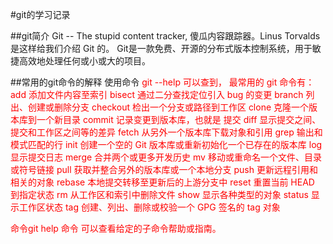 #git的学习记录

##git简介
Git -- The stupid content tracker, 傻瓜内容跟踪器。Linus Torvalds 是这样给我们介绍 Git 的。
Git是一款免费、开源的分布式版本控制系统，用于敏捷高效地处理任何或小或大的项目。

##常用的git命令的解释
使用命令 <font color="red">git --help<font> 可以查到，
最常用的 git 命令有：
   <font color="red">add<font>        添加文件内容至索引
   <font color="red">bisect<font>     通过二分查找定位引入 bug 的变更
   <font color="red">branch<font>     列出、创建或删除分支
   <font color="red">checkout<font>   检出一个分支或路径到工作区
   <font color="red">clone<font>      克隆一个版本库到一个新目录
   <font color="red">commit<font>     记录变更到版本库，也就是 提交
   <font color="red">diff<font>       显示提交之间、提交和工作区之间等的差异
   <font color="red">fetch<font>      从另外一个版本库下载对象和引用
   <font color="red">grep<font>       输出和模式匹配的行
   <font color="red">init<font>       创建一个空的 Git 版本库或重新初始化一个已存在的版本库
   <font color="red">log<font>        显示提交日志
   <font color="red">merge<font>      合并两个或更多开发历史
   <font color="red">mv<font>         移动或重命名一个文件、目录或符号链接
   <font color="red">pull<font>       获取并整合另外的版本库或一个本地分支
   <font color="red">push<font>       更新远程引用和相关的对象
   <font color="red">rebase<font>     本地提交转移至更新后的上游分支中
   <font color="red">reset<font>      重置当前 HEAD 到指定状态
   <font color="red">rm<font>         从工作区和索引中删除文件
   <font color="red">show<font>       显示各种类型的对象
   <font color="red">status<font>     显示工作区状态
   <font color="red">tag<font>        创建、列出、删除或校验一个 GPG 签名的 tag 对象

命令<font color="red">git help 命令<font> 可以查看给定的子命令帮助或指南。
	
